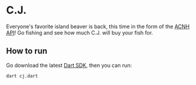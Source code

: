 # C.J.

Everyone's favorite island beaver is back, this time in the form of the [ACNH API](http://acnhapi.com/)! Go fishing and see how much C.J. will buy your fish for.

## How to run

Go download the latest [Dart SDK](https://dart.dev/get-dart), then you can run:

`dart cj.dart`
